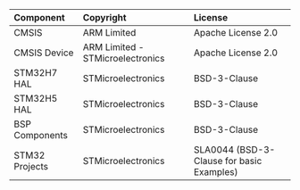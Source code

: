 | Component                       |                     Copyright                             |                   License                    |
|:---------                       |:----------------------------------------------------------|:---------------------------------------------|
| CMSIS                           | ARM Limited                                               | Apache License 2.0                           |
| CMSIS Device                    | ARM Limited - STMicroelectronics                          | Apache License 2.0                           |
| STM32H7 HAL                     | STMicroelectronics                                        | BSD-3-Clause                                 |
| STM32H5 HAL                     | STMicroelectronics                                        | BSD-3-Clause                                 |
| BSP Components                  | STMicroelectronics                                        | BSD-3-Clause                                 |
| STM32 Projects                  | STMicroelectronics                                        | SLA0044 (BSD-3-Clause for basic Examples)    |
